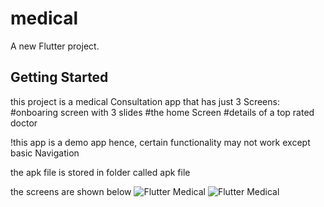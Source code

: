 # medical

A new Flutter project.

## Getting Started

this project is a medical Consultation app that has just 3 Screens:
#onboaring screen with 3 slides
#the home Screen
#details of a top rated doctor

!this app is a demo app hence, certain functionality may not work except basic Navigation

the apk file is stored in folder called apk file

the screens are shown below
![Flutter Medical](https://github.com/clasypukka/Flutter-Medical/blob/master/Onboarding.png)
![Flutter Medical](https://github.com/clasypukka/Flutter-Medical/blob/master/home.png)




